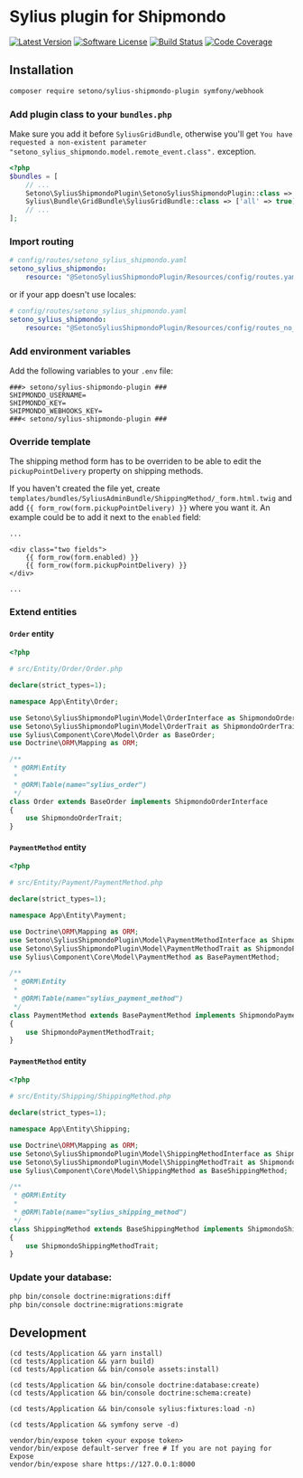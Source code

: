 # Sylius plugin for Shipmondo

[![Latest Version][ico-version]][link-packagist]
[![Software License][ico-license]](LICENSE)
[![Build Status][ico-github-actions]][link-github-actions]
[![Code Coverage][ico-code-coverage]][link-code-coverage]

## Installation

```bash
composer require setono/sylius-shipmondo-plugin symfony/webhook
```

### Add plugin class to your `bundles.php`

Make sure you add it before `SyliusGridBundle`, otherwise you'll get
`You have requested a non-existent parameter "setono_sylius_shipmondo.model.remote_event.class".` exception.

```php
<?php
$bundles = [
    // ...
    Setono\SyliusShipmondoPlugin\SetonoSyliusShipmondoPlugin::class => ['all' => true],
    Sylius\Bundle\GridBundle\SyliusGridBundle::class => ['all' => true],
    // ...
];
```

### Import routing

```yaml
# config/routes/setono_sylius_shipmondo.yaml
setono_sylius_shipmondo:
    resource: "@SetonoSyliusShipmondoPlugin/Resources/config/routes.yaml"
```

or if your app doesn't use locales:

```yaml
# config/routes/setono_sylius_shipmondo.yaml
setono_sylius_shipmondo:
    resource: "@SetonoSyliusShipmondoPlugin/Resources/config/routes_no_locale.yaml"
```

### Add environment variables

Add the following variables to your `.env` file:

```dotenv
###> setono/sylius-shipmondo-plugin ###
SHIPMONDO_USERNAME=
SHIPMONDO_KEY=
SHIPMONDO_WEBHOOKS_KEY=
###< setono/sylius-shipmondo-plugin ###
```

### Override template

The shipping method form has to be overriden to be able to edit the `pickupPointDelivery` property on shipping methods.

If you haven't created the file yet, create `templates/bundles/SyliusAdminBundle/ShippingMethod/_form.html.twig`
and add `{{ form_row(form.pickupPointDelivery) }}` where you want it. An example could be to add it next to the `enabled` field:

```twig
...

<div class="two fields">
    {{ form_row(form.enabled) }}
    {{ form_row(form.pickupPointDelivery) }}
</div>

...
```

### Extend entities

#### `Order` entity

```php
<?php

# src/Entity/Order/Order.php

declare(strict_types=1);

namespace App\Entity\Order;

use Setono\SyliusShipmondoPlugin\Model\OrderInterface as ShipmondoOrderInterface;
use Setono\SyliusShipmondoPlugin\Model\OrderTrait as ShipmondoOrderTrait;
use Sylius\Component\Core\Model\Order as BaseOrder;
use Doctrine\ORM\Mapping as ORM;

/**
 * @ORM\Entity
 *
 * @ORM\Table(name="sylius_order")
 */
class Order extends BaseOrder implements ShipmondoOrderInterface
{
    use ShipmondoOrderTrait;
}
```

#### `PaymentMethod` entity

```php
<?php

# src/Entity/Payment/PaymentMethod.php

declare(strict_types=1);

namespace App\Entity\Payment;

use Doctrine\ORM\Mapping as ORM;
use Setono\SyliusShipmondoPlugin\Model\PaymentMethodInterface as ShipmondoPaymentMethodInterface;
use Setono\SyliusShipmondoPlugin\Model\PaymentMethodTrait as ShipmondoPaymentMethodTrait;
use Sylius\Component\Core\Model\PaymentMethod as BasePaymentMethod;

/**
 * @ORM\Entity
 *
 * @ORM\Table(name="sylius_payment_method")
 */
class PaymentMethod extends BasePaymentMethod implements ShipmondoPaymentMethodInterface
{
    use ShipmondoPaymentMethodTrait;
}
```

#### `PaymentMethod` entity

```php
<?php

# src/Entity/Shipping/ShippingMethod.php

declare(strict_types=1);

namespace App\Entity\Shipping;

use Doctrine\ORM\Mapping as ORM;
use Setono\SyliusShipmondoPlugin\Model\ShippingMethodInterface as ShipmondoShippingMethodInterface;
use Setono\SyliusShipmondoPlugin\Model\ShippingMethodTrait as ShipmondoShippingMethodTrait;
use Sylius\Component\Core\Model\ShippingMethod as BaseShippingMethod;

/**
 * @ORM\Entity
 *
 * @ORM\Table(name="sylius_shipping_method")
 */
class ShippingMethod extends BaseShippingMethod implements ShipmondoShippingMethodInterface
{
    use ShipmondoShippingMethodTrait;
}
```

### Update your database:

```bash
php bin/console doctrine:migrations:diff
php bin/console doctrine:migrations:migrate
```

## Development

```shell
(cd tests/Application && yarn install)
(cd tests/Application && yarn build)
(cd tests/Application && bin/console assets:install)

(cd tests/Application && bin/console doctrine:database:create)
(cd tests/Application && bin/console doctrine:schema:create)

(cd tests/Application && bin/console sylius:fixtures:load -n)

(cd tests/Application && symfony serve -d)

vendor/bin/expose token <your expose token>
vendor/bin/expose default-server free # If you are not paying for Expose
vendor/bin/expose share https://127.0.0.1:8000
```

[ico-version]: https://poser.pugx.org/setono/sylius-shipmondo-plugin/v/stable
[ico-license]: https://poser.pugx.org/setono/sylius-shipmondo-plugin/license
[ico-github-actions]: https://github.com/Setono/SyliusShipmondoPlugin/actions/workflows/build.yaml/badge.svg
[ico-code-coverage]: https://codecov.io/gh/Setono/SyliusShipmondoPlugin/branch/master/graph/badge.svg

[link-packagist]: https://packagist.org/packages/setono/sylius-shipmondo-plugin
[link-github-actions]: https://github.com/Setono/SyliusShipmondoPlugin/actions
[link-code-coverage]: https://codecov.io/gh/Setono/SyliusShipmondoPlugin
